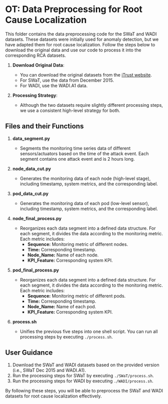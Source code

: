 # OT: Data Preprocessing for Root Cause Localization

This folder contains the data preprocessing code for the SWaT and WADI datasets. These datasets were initially used for anomaly detection, but we have adapted them for root cause localization. Follow the steps below to download the original data and use our code to process it into the corresponding RCA datasets.

1. **Download Original Data**: 
    - You can download the original datasets from the [iTrust website](https://itrust.sutd.edu.sg/itrust-labs_datasets/dataset_info/).
    - For SWaT, use the data from December 2015.
    - For WADI, use the WADI.A1 data.

2. **Processing Strategy**:
    - Although the two datasets require slightly different processing steps, we use a consistent high-level strategy for both.

## Files and their Functions

1. **data_segment.py**
    - Segments the monitoring time series data of different sensors/actuators based on the time of the attack event. Each segment contains one attack event and is 2 hours long.

2. **node_data_cut.py**
    - Generates the monitoring data of each node (high-level stage), including timestamp, system metrics, and the corresponding label.

3. **pod_data_cut.py**
    - Generates the monitoring data of each pod (low-level sensor), including timestamp, system metrics, and the corresponding label.

4. **node_final_process.py**
    - Reorganizes each data segment into a defined data structure. For each segment, it divides the data according to the monitoring metric. Each metric includes:
        - **Sequence:** Monitoring metric of different nodes.
        - **Time:** Corresponding timestamp.
        - **Node_Name:** Name of each node.
        - **KPI_Feature:** Corresponding system KPI.

5. **pod_final_process.py**
    - Reorganizes each data segment into a defined data structure. For each segment, it divides the data according to the monitoring metric. Each metric includes:
        - **Sequence:** Monitoring metric of different pods.
        - **Time:** Corresponding timestamp.
        - **Node_Name:** Name of each pod.
        - **KPI_Feature:** Corresponding system KPI.

6. **process.sh**
    - Unifies the previous five steps into one shell script. You can run all processing steps by executing `./process.sh`.

## User Guidance

1. Download the SWaT and WADI datasets based on the provided version (i.e., SWaT Dec 2015 and WADI.A1).
2. Run the processing steps for SWaT by executing `./SWaT/process.sh`.
3. Run the processing steps for WADI by executing `./WADI/process.sh`.

By following these steps, you will be able to preprocess the SWaT and WADI datasets for root cause localization effectively.